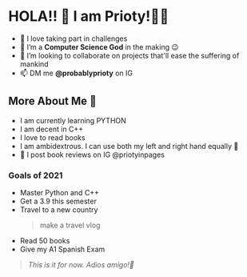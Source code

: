  # HOLA!! 👋 I am Prioty!💁‍♀️

- 👀 I love taking part in challenges
- 🌱 I’m a **Computer Science God** in the making 😉
- 💞️ I’m looking to collaborate on projects that'll ease the suffering of mankind 
- 📫  DM me **@probablyprioty** on IG

## More About Me :book:
- I am currently learning PYTHON
- I am decent in C++
- I love to read books
- I am ambidextrous. I can use both my left and right hand equally 👀
- :briefcase: I post book reviews on IG @priotyinpages

### Goals of 2021
- Master Python and C++
- Get a 3.9 this semester
- Travel to a new country
  > make a travel vlog 
- Read 50 books
- Give my A1 Spanish Exam
>*This is it for now. Adios amigo!👋* 
<!---
probablyprioty/probablyprioty is a ✨ special ✨ repository because its `README.md` (this file) appears on your GitHub profile.
You can click the Preview link to take a look at your changes.
--->
